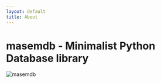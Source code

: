 ```yaml
---
layout: default
title: About
---
```

# masemdb - Minimalist Python Database library

<img src="{{ '/assets/images/masemdb-brand.png' | relative_url }}" alt="masemdb">